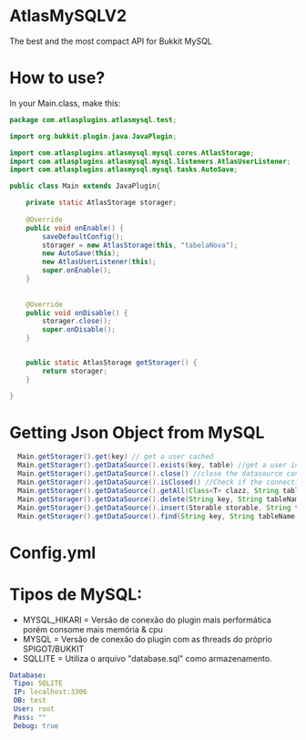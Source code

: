 # AtlasMySQLV2
The best and the most compact API for Bukkit MySQL

# How to use?
In your Main.class, make this:
```java
package com.atlasplugins.atlasmysql.test;

import org.bukkit.plugin.java.JavaPlugin;

import com.atlasplugins.atlasmysql.mysql.cores.AtlasStorage;
import com.atlasplugins.atlasmysql.mysql.listeners.AtlasUserListener;
import com.atlasplugins.atlasmysql.mysql.tasks.AutoSave;

public class Main extends JavaPlugin{

	private static AtlasStorage storager;
	
	@Override
	public void onEnable() {
		saveDefaultConfig();
		storager = new AtlasStorage(this, "tabelaNova");
		new AutoSave(this);
		new AtlasUserListener(this);
		super.onEnable();
	}
	
	
	@Override
	public void onDisable() {
		storager.close();
		super.onDisable();
	}


	public static AtlasStorage getStorager() {
		return storager;
	}

}
```

# Getting Json Object from MySQL

```java
  Main.getStorager().get(key) // get a user cached
  Main.getStorager().getDataSource().exists(key, table) //get a user in MySQL or SQLLITE DB
  Main.getStorager().getDataSource().close() //close the datasource connection
  Main.getStorager().getDataSource().isClosed() //Check if the connection is closed.
  Main.getStorager().getDataSource().getAll(Class<T> clazz, String tableName) //Get All users in MySQL or SQLLITE DB
  Main.getStorager().getDataSource().delete(String key, String tableName, boolean async) //Delete a user asynchronously
  Main.getStorager().getDataSource().insert(Storable storable, String tableName, boolean async) // insert a user in MySQL or SQLLITE DB
  Main.getStorager().getDataSource().find(String key, String tableName,  Class<T> clazz) //check if contains a user in MySQL or SQLLITE DB
```

# Config.yml


# Tipos de MySQL:
 * MYSQL_HIKARI = Versão de conexão do plugin mais performática porém consome mais memória & cpu
 * MYSQL =  Versão de conexão do plugin com as threads do próprio SPIGOT/BUKKIT
 * SQLLITE = Utiliza o arquivo "database.sql" como armazenamento.
 ```yml
Database:
  Tipo: SQLITE 
  IP: localhost:3306
  DB: test
  User: root
  Pass: ""
  Debug: true
```

